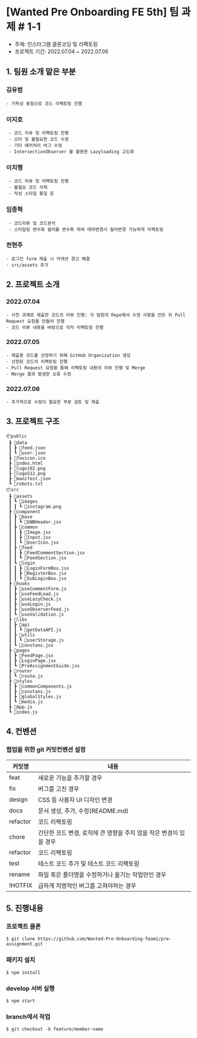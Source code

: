 
# [Wanted Pre Onboarding FE 5th] 팀 과제 # 1-1
- 주제: 인스타그램 클론코딩 및 리팩토링
- 프로젝트 기간: 2022.07.04 ~ 2022.07.06
## 1. 팀원 소개 맡은 부분
### 김유범
```
- 가독성 중점으로 코드 리팩토링 진행
```
### 이지호
```
 - 코드 리뷰 및 리펙토링 진행
 - 오타 및 불필요한 코드 수정
 - 기타 에러처리 버그 수정 
 - IntersectionObserver 를 활용한 Lazyloading 고도화
```
### 이치행
```
 - 코드 리뷰 및 리팩토링 진행
 - 불필요 코드 삭제
 - 작성 스타일 통일 등
```
 ### 임종혁
```
 - 코드리뷰 및 코드분석
 - 스타일링 변수화 컬러를 변수화 하여 테마변경시 컬러변경 가능하게 리팩토링
``` 
### 천현주
```
- 로그인 form 제출 시 커넥션 경고 해결 
- src/assets 추가
```
## 2. 프로젝트 소개
### 2022.07.04
    - 사전 과제로 제출한 코드의 리뷰 진행: 각 팀원의 Repo에서 수정 사항을 만든 뒤 Pull Request 요청을 만들어 진행
    - 코드 리뷰 내용을 바탕으로 각자 리팩토링 진행
### 2022.07.05
    - 제출용 코드를 선정하기 위해 GitHub Organization 생성
    - 선정된 코드의 리팩토링 진행
    - Pull Request 요청을 통해 리팩토링 내용의 리뷰 진행 및 Merge
    - Merge 결과 발생한 오류 수정
### 2022.07.06
    - 추가적으로 수정이 필요한 부분 검토 및 제출
## 3. 프로젝트 구조

```
📦public
 ┣ 📂data
 ┃ ┣ 📜feed.json
 ┃ ┗ 📜user.json
 ┣ 📜favicon.ico
 ┣ 📜index.html
 ┣ 📜logo192.png
 ┣ 📜logo512.png
 ┣ 📜manifest.json
 ┗ 📜robots.txt
📦src
 ┣ 📂assets
 ┃ ┗ 📂images
 ┃ ┃ ┗ 📜instagram.png
 ┣ 📂component
 ┃ ┣ 📂base
 ┃ ┃ ┗ 📜GNBHeader.jsx
 ┃ ┣ 📂common
 ┃ ┃ ┣ 📜Image.jsx
 ┃ ┃ ┣ 📜Input.jsx
 ┃ ┃ ┗ 📜UserIcon.jsx
 ┃ ┣ 📂feed
 ┃ ┃ ┣ 📜FeedCommentSection.jsx
 ┃ ┃ ┗ 📜FeedSection.jsx
 ┃ ┗ 📂login
 ┃ ┃ ┣ 📜LoginFormBox.jsx
 ┃ ┃ ┣ 📜RegisterBox.jsx
 ┃ ┃ ┗ 📜SubLoginBox.jsx
 ┣ 📂hooks
 ┃ ┣ 📜useCommentForm.js
 ┃ ┣ 📜useFeedLoad.js
 ┃ ┣ 📜useLazyCheck.js
 ┃ ┣ 📜useLogin.js
 ┃ ┣ 📜useObserverFeed.js
 ┃ ┗ 📜useValidation.js
 ┣ 📂libs
 ┃ ┣ 📂api
 ┃ ┃ ┗ 📜getDataAPI.js
 ┃ ┣ 📂utils
 ┃ ┃ ┗ 📜userStorage.js
 ┃ ┗ 📜constans.jsx
 ┣ 📂pages
 ┃ ┣ 📜FeedPage.jsx
 ┃ ┣ 📜LoginPage.jsx
 ┃ ┗ 📜PreAssignmentGuide.jsx
 ┣ 📂router
 ┃ ┗ 📜route.js
 ┣ 📂styles
 ┃ ┣ 📜commonComponents.js
 ┃ ┣ 📜constans.js
 ┃ ┣ 📜globalStyles.js
 ┃ ┗ 📜media.js
 ┣ 📜App.js
 ┗ 📜index.js
 ```
 
## 4. 컨벤션
### 협업을 위한 git 커밋컨벤션 설정
| 커밋명      | 내용                                             |
| ----------- | ------------------------------------------------ |
| feat     | 새로운 기능을 추가할 경우                     |
| fix      | 버그를 고친 경우                                        |
| design    | CSS 등 사용자 UI 디자인 변경                              |
| docs     | 문서 생성, 추가, 수정(README.md)                 |
| refactor | 코드 리팩토링                                |
| chore   | 간단한 코드 변경, 로직에 큰 영향을 주지 않을 작은 변경이 있을 경우 |
| refactor | 코드 리팩토링                                |
| test | 테스트 코드 추가 및 테스트 코드 리팩토링                     |
| rename |파일 혹은 폴더명을 수정하거나 옮기는 작업만인 경우|
| !HOTFIX |급하게 치명적인 버그를 고쳐야하는 경우|

## 5. 진행내용

### 프로젝트 클론
```
$ git clone https://github.com/Wanted-Pre-Onboarding-Team1/pre-assignment.git
```
### 패키지 설치
```
$ npm install 
```
### develop 서버 실행
```
$ npm start
```
### branch에서 작업
```
$ git checkout -b feature/member-name
```
